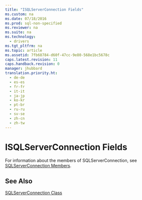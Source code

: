 ```yaml
---
title: "ISQLServerConnection Fields"
ms.custom: na
ms.date: 07/18/2016
ms.prod: sql-non-specified
ms.reviewer: na
ms.suite: na
ms.technology: 
  - drivers
ms.tgt_pltfrm: na
ms.topic: article
ms.assetid: 7fb68784-d60f-47cc-9e80-568e1bc5678c
caps.latest.revision: 11
caps.handback.revision: 0
manager: jhubbard
translation.priority.ht: 
  - de-de
  - es-es
  - fr-fr
  - it-it
  - ja-jp
  - ko-kr
  - pt-br
  - ru-ru
  - sv-se
  - zh-cn
  - zh-tw
---
```

# ISQLServerConnection Fields
  For information about the members of SQLServerConnection, see [SQLServerConnection Members](../content/SQLServerConnection-Members.md).  
  
## See Also  
 [SQLServerConnection Class](../content/SQLServerConnection-Class.md)  
  
  